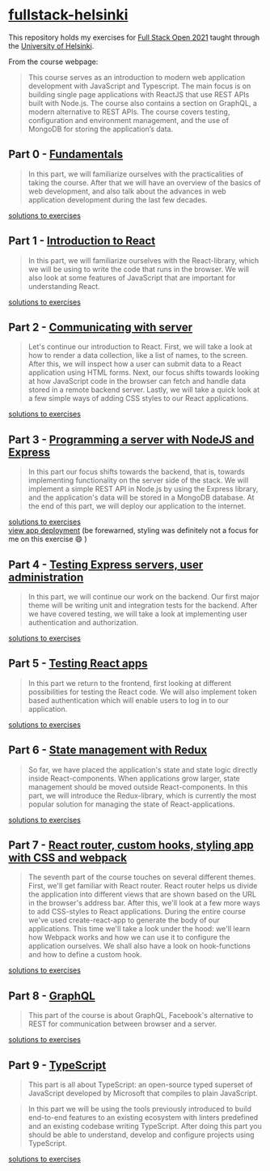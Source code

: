 # [fullstack-helsinki](https://fullstackopen.com/en/)

This repository holds my exercises for [Full Stack Open 2021](https://fullstackopen.com/en/) taught through the [University of Helsinki](https://www.helsinki.fi/en). 

From the course webpage:
>This course serves as an introduction to modern web application development with JavaScript and Typescript. The main focus is on building single page applications with ReactJS that use REST APIs built with Node.js. The course also contains a section on GraphQL, a modern alternative to REST APIs.
>The course covers testing, configuration and environment management, and the use of MongoDB for storing the application’s data.

## Part 0 - [Fundamentals](https://fullstackopen.com/en/part0)
>In this part, we will familiarize ourselves with the practicalities of taking the course. After that we will have an overview of the basics of web development, and also talk about the advances in web application development during the last few decades.

[solutions to exercises](https://github.com/mkcyoung/fullstack-helsinki/tree/main/part0)

## Part 1 - [Introduction to React](https://fullstackopen.com/en/part1)
>In this part, we will familiarize ourselves with the React-library, which we will be using to write the code that runs in the browser. We will also look at some features of JavaScript that are important for understanding React.

[solutions to exercises](https://github.com/mkcyoung/fullstack-helsinki/tree/main/part1)

## Part 2 - [Communicating with server](https://fullstackopen.com/en/part2)
>Let's continue our introduction to React. First, we will take a look at how to render a data collection, like a list of names, to the screen. After this, we will inspect how a user can submit data to a React application using HTML forms. Next, our focus shifts towards looking at how JavaScript code in the browser can fetch and handle data stored in a remote backend server. Lastly, we will take a quick look at a few simple ways of adding CSS styles to our React applications.

[solutions to exercises](https://github.com/mkcyoung/fullstack-helsinki/tree/main/part2)

## Part 3 - [Programming a server with NodeJS and Express](https://fullstackopen.com/en/part3)
>In this part our focus shifts towards the backend, that is, towards implementing functionality on the server side of the stack. We will implement a simple REST API in Node.js by using the Express library, and the application's data will be stored in a MongoDB database. At the end of this part, we will deploy our application to the internet.

[solutions to exercises](https://github.com/mkcyoung/fullstack-part3)  
[view app deployment](https://safe-savannah-96464.herokuapp.com/) (be forewarned, styling was definitely not a focus for me on this exercise :smile: )

## Part 4 - [Testing Express servers, user administration](https://fullstackopen.com/en/part4)
>In this part, we will continue our work on the backend. Our first major theme will be writing unit and integration tests for the backend. After we have covered testing, we will take a look at implementing user authentication and authorization.

[solutions to exercises](https://github.com/mkcyoung/fullstack-helsinki/tree/main/part4/bloglist)

## Part 5 - [Testing React apps](https://fullstackopen.com/en/part5)
>In this part we return to the frontend, first looking at different possibilities for testing the React code. We will also implement token based authentication which will enable users to log in to our application.

[solutions to exercises](https://github.com/mkcyoung/fullstack-helsinki/tree/main/part5/bloglist-frontend)

## Part 6 - [State management with Redux](https://fullstackopen.com/en/part6)
>So far, we have placed the application's state and state logic directly inside React-components. When applications grow larger, state management should be moved outside React-components. In this part, we will introduce the Redux-library, which is currently the most popular solution for managing the state of React-applications.

[solutions to exercises](https://github.com/mkcyoung/fullstack-helsinki/tree/main/part6)

## Part 7 - [React router, custom hooks, styling app with CSS and webpack](https://fullstackopen.com/en/part7)
>The seventh part of the course touches on several different themes. First, we'll get familiar with React router. React router helps us divide the application into different views that are shown based on the URL in the browser's address bar. After this, we'll look at a few more ways to add CSS-styles to React applications. During the entire course we've used create-react-app to generate the body of our applications. This time we'll take a look under the hood: we'll learn how Webpack works and how we can use it to configure the application ourselves. We shall also have a look on hook-functions and how to define a custom hook.

[solutions to exercises](https://github.com/mkcyoung/fullstack-helsinki/tree/main/part7)

## Part 8 - [GraphQL](https://fullstackopen.com/en/part8)
>This part of the course is about GraphQL, Facebook's alternative to REST for communication between browser and a server.

[solutions to exercises](https://github.com/mkcyoung/fullstack-helsinki/tree/main/part8)

## Part 9 - [TypeScript](https://fullstackopen.com/en/part9)
>This part is all about TypeScript: an open-source typed superset of JavaScript developed by Microsoft that compiles to plain JavaScript.

>In this part we will be using the tools previously introduced to build end-to-end features to an existing ecosystem with linters predefined and an existing codebase writing TypeScript. After doing this part you should be able to understand, develop and configure projects using TypeScript.



[solutions to exercises](https://github.com/mkcyoung/fullstack-helsinki/tree/main/part9)

